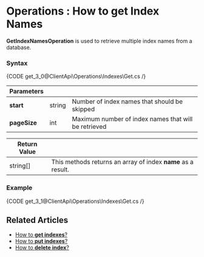 ﻿# Operations : How to get Index Names

**GetIndexNamesOperation** is used to retrieve multiple index names from a database.

### Syntax

{CODE get_3_0@ClientApi\Operations\Indexes\Get.cs /}

| Parameters | | |
| ------------- | ------------- | ----- |
| **start** | string | Number of index names that should be skipped |
| **pageSize** | int | Maximum number of index names that will be retrieved |

| Return Value | |
| ------------- | ----- |
| string[] | This methods returns an array of index **name** as a result. |

### Example

{CODE get_3_1@ClientApi\Operations\Indexes\Get.cs /}


## Related Articles

- [How to **get indexes**?](../../../../client-api/operations/maintenance/indexes/get-indexes)
- [How to **put indexes**?](../../../../client-api/operations/maintenance/indexes/put-indexes)
- [How to **delete index**?](../../../../client-api/operations/maintenance/indexes/delete-index)
